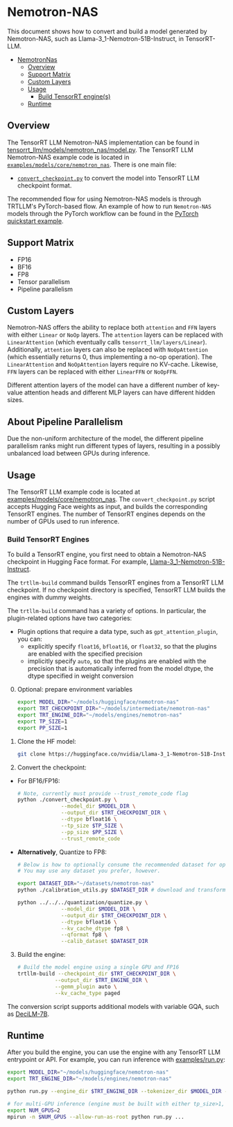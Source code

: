 # Nemotron-NAS

This document shows how to convert and build a model generated by Nemotron-NAS, such as Llama-3_1-Nemotron-51B-Instruct, in TensorRT-LLM.

- [NemotronNas](#nemotron-nas)
  - [Overview](#overview)
  - [Support Matrix](#support-matrix---verify-with-omer--nave)
  - [Custom Layers](#custom-layers)
  - [Usage](#usage)
    - [Build TensorRT engine(s)](#build-tensorrt-engines)
  - [Runtime](#runtime)

## Overview

The TensorRT LLM Nemotron-NAS implementation can be found in [tensorrt_llm/models/nemotron_nas/model.py](../../../../tensorrt_llm/models/nemotron_nas/model.py). The TensorRT LLM Nemotron-NAS example code is located in [`examples/models/core/nemotron_nas`](./). There is one main file:

* [`convert_checkpoint.py`](./convert_checkpoint.py) to convert the model into TensorRT LLM checkpoint format.

The recommended flow for using Nemotron-NAS models is through TRTLLM's PyTorch-based flow.
An example of how to run `Nemotron-NAS` models through the PyTorch workflow can be found in the [PyTorch quickstart example](../../../pytorch/README.md).

## Support Matrix

  * FP16
  * BF16
  * FP8
  * Tensor parallelism
  * Pipeline parallelism

## Custom Layers

Nemotron-NAS offers the ability to replace both `attention` and `FFN` layers with either `Linear` or `NoOp` layers.
The `attention` layers can be replaced with `LinearAttention` (which eventually calls `tensorrt_llm/layers/Linear`).
Additionally, `attention` layers can also be replaced with `NoOpAttention` (which essentially returns 0, thus implementing a no-op operation).
The `LinearAttention` and `NoOpAttention` layers require no KV-cache.
Likewise, `FFN` layers can be replaced with either `LinearFFN` or `NoOpFFN`.

Different attention layers of the model can have a different number of key-value attention heads and different MLP layers can have different hidden sizes.

## About Pipeline Parallelism

Due the non-uniform architecture of the model, the different pipeline parallelism ranks might run different types of layers, resulting in a possibly unbalanced load between GPUs during inference.

## Usage

The TensorRT LLM example code is located at [examples/models/core/nemotron_nas](./).
The `convert_checkpoint.py` script accepts Hugging Face weights as input, and builds the corresponding TensorRT engines.
The number of TensorRT engines depends on the number of GPUs used to run inference.

### Build TensorRT Engines

To build a TensorRT engine, you first need to obtain a Nemotron-NAS checkpoint in Hugging Face format. For example, [Llama-3_1-Nemotron-51B-Instruct](https://huggingface.co/nvidia/Llama-3_1-Nemotron-51B-Instruct).

The `trtllm-build` command builds TensorRT engines from a TensorRT LLM checkpoint.
If no checkpoint directory is specified, TensorRT LLM builds the engines with dummy weights.

The `trtllm-build` command has a variety of options.
In particular, the plugin-related options have two categories:

* Plugin options that require a data type, such as `gpt_attention_plugin`, you can:
    * explicitly specify `float16`, `bfloat16`, or `float32`, so that the plugins are enabled with the specified precision
    * implicitly specify `auto`, so that the plugins are enabled with the precision that is automatically inferred from the model dtype, the dtype specified in weight conversion


0. Optional: prepare environment variables
    ```bash
    export MODEL_DIR="~/models/huggingface/nemotron-nas"
    export TRT_CHECKPOINT_DIR="~/models/intermediate/nemotron-nas"
    export TRT_ENGINE_DIR="~/models/engines/nemotron-nas"
    export TP_SIZE=1
    export PP_SIZE=1
    ```
1. Clone the HF model:
    ```bash
    git clone https://huggingface.co/nvidia/Llama-3_1-Nemotron-51B-Instruct $MODEL_DIR
    ```

2. Convert the checkpoint:
  * For BF16/FP16:
    ```bash
    # Note, currently must provide --trust_remote_code flag
    python ./convert_checkpoint.py \
                  --model_dir $MODEL_DIR \
                  --output_dir $TRT_CHECKPOINT_DIR \
                  --dtype bfloat16 \
                  --tp_size $TP_SIZE \
                  --pp_size $PP_SIZE \
                  --trust_remote_code
    ```

  * **Alternatively**, Quantize to FP8:
    ```bash
    # Below is how to optionally consume the recommended dataset for optimal accuracy.
    # You may use any dataset you prefer, however.

    export DATASET_DIR="~/datasets/nemotron-nas"
    python ./calibration_utils.py $DATASET_DIR # download and transform the recommended dataset.

    python ../../../quantization/quantize.py \
                  --model_dir $MODEL_DIR \
                  --output_dir $TRT_CHECKPOINT_DIR \
                  --dtype bfloat16 \
                  --kv_cache_dtype fp8 \
                  --qformat fp8 \
                  --calib_dataset $DATASET_DIR
    ```

3. Build the engine:
    ```bash
    # Build the model engine using a single GPU and FP16
    trtllm-build --checkpoint_dir $TRT_CHECKPOINT_DIR \
                --output_dir $TRT_ENGINE_DIR \
                --gemm_plugin auto \
                --kv_cache_type paged
    ```

The conversion script supports additional models with variable GQA, such as [DeciLM-7B](https://huggingface.co/Deci/DeciLM-7B).

## Runtime

After you build the engine, you can use the engine with any TensorRT LLM entrypoint or API.
For example, you can run inference with [examples/run.py](../../../run.py):

```bash
export MODEL_DIR="~/models/huggingface/nemotron-nas"
export TRT_ENGINE_DIR="~/models/engines/nemotron-nas"

python run.py --engine_dir $TRT_ENGINE_DIR --tokenizer_dir $MODEL_DIR --max_output_len 1024 ...

# for multi-GPU inference (engine must be built with either tp_size>1, pp_size>1, or both)
export NUM_GPUS=2
mpirun -n $NUM_GPUS --allow-run-as-root python run.py ...
```
